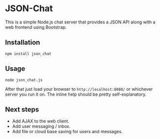 JSON-Chat
=========

This is a simple Node.js chat server that provides a JSON API along with a web frontend using Bootstrap.

Installation
------------
    npm install json_chat

Usage
-----
    node json_chat.js

After that just load your browser to `http://localhost:8080/` or whichever server you run it on. The inline help should be pretty self-explanatory.

Next steps
----------
* Add AJAX to the web client.
* Add user messaging / inbox.
* Add file or cloud base saving for users and messages.
